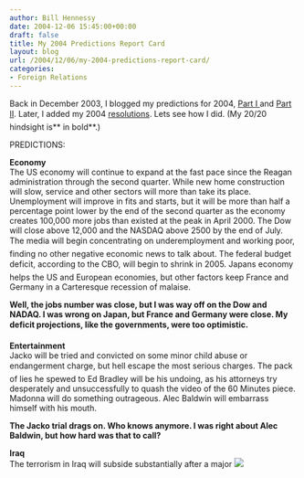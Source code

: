 ```yaml
---
author: Bill Hennessy
date: 2004-12-06 15:45:00+00:00
draft: false
title: My 2004 Predictions Report Card
layout: blog
url: /2004/12/06/my-2004-predictions-report-card/
categories:
- Foreign Relations
---
```


Back in December 2003, I blogged my predictions for 2004, [Part I ](https://blog.billhennessy.com/blogs/hennessys_view/archive/2003/12/31/819.aspx)and [Part II](https://blog.billhennessy.com/blogs/hennessys_view/archive/2003/12/31/818.aspx). Later, I added my 2004 [resolutions](https://blog.billhennessy.com/blogs/hennessys_view/archive/2003/12/31/817.aspx). Lets see how I did. (My 20/20 hindsight is** in bold**.)







PREDICTIONS:







**Economy**  
The US economy will continue to expand at the fast pace since the Reagan administration through the second quarter. While new home construction will slow, service and other sectors will more than take its place. Unemployment will improve in fits and starts, but it will be more than half a percentage point lower by the end of the second quarter as the economy creates 100,000 more jobs than existed at the peak in April 2000. The Dow will close above 12,000 and the NASDAQ above 2500 by the end of July. The media will begin concentrating on underemployment and working poor, finding no other negative economic news to talk about. The federal budget deficit, according to the CBO, will begin to shrink in 2005. Japans economy helps the US and European economies, but other factors keep France and Germany in a Carteresque recession of malaise.







**Well, the jobs number was close, but I was way off on the Dow and NADAQ. I was wrong on Japan, but France and Germany were close. My deficit projections, like the governments, were too optimistic.**







**Entertainment**  
Jacko will be tried and convicted on some minor child abuse or endangerment charge, but hell escape the most serious charges. The pack of lies he spewed to Ed Bradley will be his undoing, as his attorneys try desperately and unsuccessfully to quash the video of the 60 Minutes piece. Madonna will do something outrageous. Alec Baldwin will embarrass himself with his mouth.







**The Jacko trial drags on. Who knows anymore. I was right about Alec Baldwin, but how hard was that to call?**







**Iraq**  
The terrorism in Iraq will subside substantially after a major ![](https://blog.billhennessy.com/aggbug.aspx?PostID=467)

